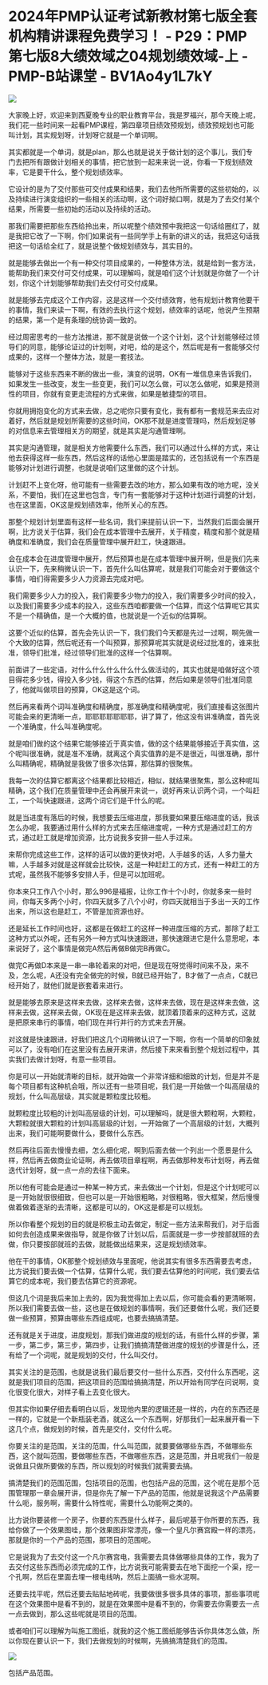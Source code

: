 # 2024年PMP认证考试新教材第七版全套机构精讲课程免费学习！ - P29：PMP第七版8大绩效域之04规划绩效域-上 - PMP-B站课堂 - BV1Ao4y1L7kY

![](img/866db5c6203b57936c5c1ce79bd545e5_0.png)

大家晚上好，欢迎来到西夏晚专业的职业教育平台，我是罗福兴，那今天晚上呢，我们花一些时间来一起看PMP课程，第四章项目绩效预规划，绩效预规划也可能叫计划，其实规划呀，计划呀它就是一个单词啊。

其实都就是一个单词，就是plan，那么也就是说关于做计划的这个事儿，我们专门去把所有跟做计划相关的事情，把它放到一起来来说一说，你看一下规划绩效率，它是要干什么，整个规划绩效率。

它设计的是为了交付那些可交付成果和结果，我们去他所所需要的这些初始的，以及持续进行演变组织的一些相关的活动啊，这个词好拗口啊，就是为了去交付某个结果，所需要一些初始的活动以及持续的活动。

那我们需要把那些东西给拎出来，所以呢整个绩效预中我把这一句话给圈红了，就是我把它改了一下啊，你们如果说有一些同学手上有新的讲义的话，我把这句话我把这一句话给全红了，就是说整个做规划绩效与，其实目的。

就是能够去做出一个有一种交付项目成果的，一种整体方法，就是给到一套方法，能帮助我们来交付可交付成果，可以理解吗，就是咱们这个计划就是你做了一个计划，你这个计划能够帮助我们去交付可交付成果。

就是能够去完成这个工作内容，这是这样一个交付绩效育，他有规划计教育他要干的事情，我们来读一下啊，有效的去执行这个规划，绩效率的话呢，他说产生预期的结果，第一个是有条理的统协调一致的。

经过周密思考的一些方法推进，那不就是说做一个这个计划，这个计划能够经过领导们的同意，能够论证过的计划啊，对吧，给的是这个，然后呢是有一套能够交付成果的，这样一个整体方法，就是一套技法。

能够对于这些东西来不断的做出一些，演变的说明，OK有一堆信息来告诉我们，如果发生一些改变，发生一些变更，我们可以怎么做，可以怎么做呢，如果是预测性的项目，你就有变更走流程的方式来做，如果是敏捷型的项目。

你就用拥抱变化的方式来去做，总之呢你只要有变化，我有都有一套规范来去应对着好，然后就是规划所需要的这些时间，OK那不就是进度管理吗，然后规划足够的对信息来去管理相关方的期望，就是其实是沟通管理啊。

其实是沟通管理，就是相关方他需要什么东西，我们可以通过什么样的方式，来让他去获得这样一些东西，然后这样的话他心里面是踏实的，还包括说有一个东西是能够对计划进行调整，也就是说咱们这里做的这个计划。

计划赶不上变化呀，他可能有一些需要去改的地方，那么如果有改的地方呢，没关系，不要怕，我们在这里也包含，专门有一套能够对于这种计划进行调整的计划，也在这里面，OK这是规划绩效率，他所关心的东西。

那整个规划计划里面有这样一些名词，我们来提前认识一下，当然我们后面会展开啊，比方说关于估算，我们会在成本管理中去展开，关于精度，精度和那个就是精确度和准确度，我们会在质量管理中展开赶工，快速跟进。

会在成本会在进度管理中展开，然后预算也是在成本管理中展开啊，但是我们先来认识一下，先来稍微认识一下，首先什么叫估算呢，就是我们可能会对于要做这个事情，咱们得需要多少人力资源去完成对吧。

我们需要多少人力的投入，我们需要多少物力的投入，我们需要多少时间的投入，以及我们需要多少成本的投入，这些东西咱都要做一个估算，而这个估算呢它其实不是一个精确值，是一个大概的值，也就说是一个近似的估算啊。

这要个近似的估算，首先会先认识一下，我们我们今天都是先过一过啊，啊先做一个大致的估算，然后呢还有一个叫预算，那预算呢其实就是说经过批准的，谁来批准，领导们批准，经过领导们批准的这样一个估算啊。

前面讲了一些定语，对什么什么什么什么什么做活动的，其实也就是咱做好这个项目得花多少钱，得投入多少钱，得这个东西的估算，然后如果是领导们批准同意了，他就叫做项目的预算，OK这是这个词。

然后再来看两个词叫准确度和精确度，那准确度和精确度呢，我们直接看这张图片可能会来的更清晰一点，耶耶耶耶耶耶耶，讲了算了，他这没有讲准确度，首先说一个准确度，什么叫准确度呢。

就是咱们做的这个结果它能够接近于真实值，做的这个结果能够接近于真实值，这个呢叫很准确，就是准不准确，就离这个真实值靠的是不是很近，叫很准确，那什么叫精确呢，精确就是我做了很多次估算，那估算的很聚焦。

我每一次的估算它都离这个结果都比较相近，相似，就结果很聚焦，那么这种呢叫精确，这个我们在质量管理中还会再展开来说一，说好再来认识两个词，一个叫赶工，一个叫快速跟进，这两个词它们是干什么的呢。

就是当进度有落后的时候，我想要去压缩进度，那我要如果要压缩进度的话，我该怎么办呢，我要通过用什么样的方式来去压缩进度呢，一种方式是通过赶工的方式，通过赶工就是增加资源，比方说我多安排一些人手过来。

来帮你完成这些工作，这样的话可以做的更快对吧，人手越多的话，人多力量大嘛，人手越多对就是这样就会比较快，这是一种赶赶工的方式，还有一种赶工的方式呢，虽然我不能够多安排人手，但是可以加班呢。

你本来只工作八个小时，那么996是福报，让你工作十个小时，你就多来一些时间，你每天多两个小时，你四天就多了八个小时，你四天就相当于多出一天的工作出来，所以这也是赶工，不管是加资源也好。

还是延长工作时间也好，这都是在做赶工的这样一种进度压缩的方式，那除了赶工这种方式以外呢，还有另外一种方式叫快速跟进，那快速跟进它是什么意思呢，本来说好了，这个事情是做完A然后再做B做完B再做C。

做完C再做D本来是一串一串轮着来的对吧，但是现在呀觉得时间来不及，来不及，怎么呢，A还没有完全做完的时候，B就已经开始了，B才做了一点点，C就已经开始了，就他们就是嵌套着来进行。

就是能够去原来是这样来去做，这样来去做，这样来去做，现在是这样来去做，这样来去做，这样来去做，OK现在是这样来去做，就顶着顶着来的这种方式，这就是把原来串行的事情，咱们现在并行并行的方式来去开展。

对这就是快速跟进，好我们把这几个词稍微认识了一下啊，你有一个简单的印象就可以了，没有咱们在这里没有去展开来讲，然后接下来来看到整个规划过程中，其实我们去做计划呀，有意一些项目。

你是可以一开始就清晰的目标，就开始做一个非常详细和细致的计划，但是并不是每个项目都有这种机会哦，所以还有一些项目呢，我们是一开始做一个叫高层级的规划，什么叫高层级，其实就是颗粒度比较粗。

就颗粒度比较粗的计划叫高层级的计划，可以理解吗，就是很大颗粒啊，大颗粒，大颗粒就很大颗粒的计划叫高层级的计划，一开始做了一个高层级的计划，大概列出来，我们可能啊要做什么，要做什么东西。

然后再往后面去慢慢去细，怎么细化呢，啊到后面去做一个列出一个愿景是什么样，然后再去做商业论证啊，再去做项目章程啊，再去做那种发布计划呀，再去做迭代计划呀，就一点一点的去往下面来。

所以他有可能会是通过一种某一种方式，来去做出一个计划，但是这个计划呢可以是一开始就很很细致，但也可以是一开始很粗略，对很粗略，很大框架，然后慢慢做着做着逐渐的去清晰，这都是可以的，OK这是都是可以规划。

所以你看整个规划的目的就是积极主动去做定，制定一些方法来帮我们，对于后面如何去创造成果来做指导，就是你做了计划以后，后面就是一步一步按部就班的去做，你只要按部就班的去做，就能做出结果来，这是规划绩效率。

他在干的事情，OK那整个规划绩效与里面呢，他说其实有很多东西需要去考虑，比方说我们要去做一个估算，估算什么呢，我们要去估算他的时间呢，我们要去估算它的成本呢，我们要去估算它的资源呢。

但这几个词是我后来加上去的，因为我觉得加上去以后，你可能会看的更清晰啊，所以我们需要去做一些，这也是在做规划的事情啊，我们还要做什么呢，我们还要做一些预算，预算由哪些东西组成呢，也要去搞搞清楚。

还有就是关于进度，进度规划，那我们做进度的规划的话，有些什么样的步骤，第一步，第二步，第三步，第四步，让我们搞搞清楚做进度的规划的步骤是什么，还有给了一个词呢，就是规划的交付，什么叫交付。

其实关注的是范围，也就是说我们最后要交付一些什么东西，交付什么东西呢，这就是我们项目的范围，把这项目的范围给搞搞清楚，所以开始有同学在问说啊，变化很变化很大，对样子看上去变化很大。

但其实你如果仔细去看明白以后，发现他内里的逻辑还是一样的，内在的东西还是一样的，它就是一个新瓶装老酒，就这么一个东西啊，好那我们一起来展开看一下这几个点，做规划的时候，首先是交付，交付什么呢。

你要关注的是范围，关注的范围，什么叫范围，就要要做哪些东西，不做哪些东西，这个就叫范围，要做哪些东西，不做哪些东西，这是范围，并且呢我们一般是说做且只做所要做的东西，所以规划的时候我们就需要去搞。

搞清楚我们的范围范围，包括项目的范围，也包括产品的范围，这个呢在是那个范围管理那一章会展开讲，但是你先了解一下产品的范围，他就是说我这个产品需要什么呃，服务啊，需要什么特性呢，需要什么功能啊之类的。

比方说你要装修一个房子，你要的东西是什么样子，最后呢基于你所要的东西，我给你做了一个效果图哇，那个效果图非常漂亮，像一个皇凡尔赛宫殿一样的漂亮，那就是你的一个产品的范围，那项目的范围呢。

它是说我为了去交付这一个凡尔赛宫电，我需要去具体做哪些具体的工作，我为了去交付这些东西而必须完成的工作，比方说我可能需要去在地下面挖一个渠，挖一个孔啊，然后在里面去埋一根电线呐，然后上面搞一些水泥啊。

还要去找平呢，然后还要去贴贴地砖呢，我要做很多很多具体的事项，那些事项呢在这个效果图中是看不到的，就是在效果图中是看不到的，你需要去你需要去一点一点去做到，那么这些呢就是项目的范围。

或者咱们可以理解为叫施工图纸，就我的这个施工图纸能够告诉你具体怎么做，所以你现在要认识一下，我们去做规划的时候啊，先搞搞清楚我们的范围。



![](img/866db5c6203b57936c5c1ce79bd545e5_2.png)

包括产品范围。